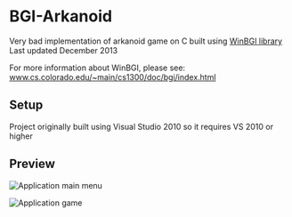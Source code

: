 # BGI-Arkanoid

Very bad implementation of arkanoid game on C built using [WinBGI library](www.cs.colorado.edu/~main/cs1300/doc/bgi/bgi.html)
Last updated December 2013

For more information about WinBGI, please see:
www.cs.colorado.edu/~main/cs1300/doc/bgi/index.html

## Setup

Project originally built using Visual Studio 2010 so it requires VS 2010 or higher

## Preview

![Application main menu](https://raw.githubusercontent.com/PsychoSanchez/BGI-arkanoid/master/readme/main-menu.png)

![Application game](https://raw.githubusercontent.com/PsychoSanchez/BGI-arkanoid/master/readme/game.png)
